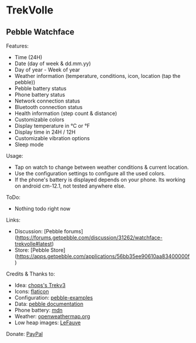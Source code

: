 # TrekVolle
## Pebble Watchface

Features:
- Time (24H) 
- Date (day of week & dd.mm.yy) 
- Day of year - Week of year 
- Weather information (temperature, conditions, icon, location (tap the pebble)) 
- Pebble battery status 
- Phone battery status 
- Network connection status 
- Bluetooth connection status 
- Health information (step count & distance) 
- Customizable colors
- Display temperature in °C or °F
- Display time in 24H / 12H
- Customizable vibration options
- Sleep mode

Usage:

- Tap on watch to change between weather conditions & current location.
- Use the configuration settings to configure all the used colors.
- If the phone's battery is displayed depends on your phone. Its working on android cm-12.1, not tested anywhere else.

ToDo:
- Nothing todo right now

Links:
- Discussion: [Pebble forums] (https://forums.getpebble.com/discussion/31262/watchface-trekvolle#latest)
- Store: [Pebble Store] (https://apps.getpebble.com/applications/56bb35ee90610aa83400000f)

Credits & Thanks to:

* Idea: [chops's Trekv3](http://www.markspebblefaces.com/)
* Icons: [flaticon](http://www.flaticon.com)
* Configuration: [pebble-examples](https://github.com/pebble-examples/slate-config-example)
* Data: [pebble documentation](https://developer.pebble.com/docs/c/)
* Phone battery: [mdn](https://developer.mozilla.org/en-US/docs/Web/API/Battery_Status_API)
* Weather: [openweathermap.org](http://openweathermap.org/)
* Low heap images: [LeFauve](https://github.com/LeFauve/pebble_memory_tools)

Donate: [PayPal](https://www.paypal.com/cgi-bin/webscr?cmd=_s-xclick&hosted_button_id=XU85WXAT4CVXE) 
